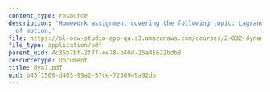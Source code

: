 ```yaml
---
content_type: resource
description: 'Homework assignment covering the following topic: Lagrange''s equation
  of motion.'
file: https://ol-ocw-studio-app-qa.s3.amazonaws.com/courses/2-032-dynamics-fall-2004/b43f1509d40599a257ce723d949a92db_dyn7.pdf
file_type: application/pdf
parent_uid: 4c35b7bf-2f77-ee78-b40d-25a41622bdb8
resourcetype: Document
title: dyn7.pdf
uid: b43f1509-d405-99a2-57ce-723d949a92db
---
```

